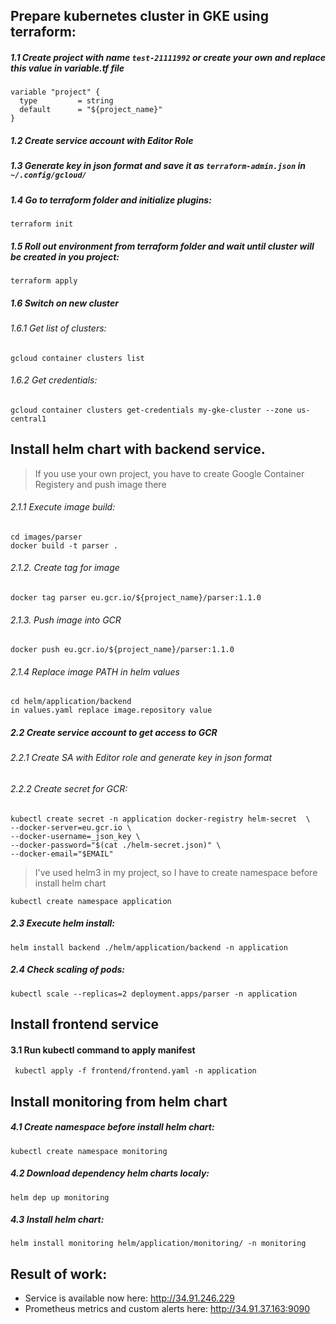 ## Prepare kubernetes cluster in GKE using terraform:
##### 1.1 Create project with name `test-21111992` or create your own and replace this value in variable.tf file
```
variable "project" {
  type         = string
  default      = "${project_name}"
}
```
##### 1.2 Create service account with Editor Role
##### 1.3 Generate key in json format and save it as ` terraform-admin.json ` in `~/.config/gcloud/`
##### 1.4 Go to terraform folder and initialize plugins:
```
terraform init
```
##### 1.5  Roll out environment from terraform folder and wait until cluster will be created in you project:
```
terraform apply
```
##### 1.6 Switch on new cluster
###### 1.6.1 Get list of clusters:
```
gcloud container clusters list
```
###### 1.6.2 Get credentials:
```
gcloud container clusters get-credentials my-gke-cluster --zone us-central1
```


## Install helm chart with backend service.

> If you use your own project, you have to create Google Container Registery and push image there
###### 2.1.1 Execute image build:
```
cd images/parser
docker build -t parser .
```
###### 2.1.2. Create tag for image
```
docker tag parser eu.gcr.io/${project_name}/parser:1.1.0
```
###### 2.1.3. Push image into GCR
```
docker push eu.gcr.io/${project_name}/parser:1.1.0
```
###### 2.1.4 Replace image PATH in helm values
```
cd helm/application/backend
in values.yaml replace image.repository value
```
##### 2.2 Create service account to get access to GCR
###### 2.2.1 Create SA with Editor role and generate key in json format
###### 2.2.2 Create secret for GCR:
```
kubectl create secret -n application docker-registry helm-secret  \
--docker-server=eu.gcr.io \
--docker-username=_json_key \
--docker-password="$(cat ./helm-secret.json)" \
--docker-email="$EMAIL"
```
> I've used helm3 in my project, so I have to create namespace before install helm chart
```
kubectl create namespace application
```
##### 2.3 Execute helm install:
```
helm install backend ./helm/application/backend -n application
```
##### 2.4 Check scaling of pods:
```
kubectl scale --replicas=2 deployment.apps/parser -n application
```
## Install frontend service
#### 3.1 Run kubectl command to apply manifest
```
 kubectl apply -f frontend/frontend.yaml -n application
```

## Install monitoring from helm chart
##### 4.1 Create namespace before install helm chart:
```
kubectl create namespace monitoring
```
##### 4.2 Download dependency helm charts localy:
```
helm dep up monitoring
```
##### 4.3 Install helm chart:
```
helm install monitoring helm/application/monitoring/ -n monitoring
```

## Result of work:

* Service is available now here: http://34.91.246.229
* Prometheus metrics and custom alerts here: http://34.91.37.163:9090